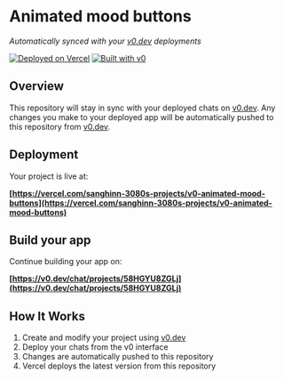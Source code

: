 # Animated mood buttons

*Automatically synced with your [v0.dev](https://v0.dev) deployments*

[![Deployed on Vercel](https://img.shields.io/badge/Deployed%20on-Vercel-black?style=for-the-badge&logo=vercel)](https://vercel.com/sanghinn-3080s-projects/v0-animated-mood-buttons)
[![Built with v0](https://img.shields.io/badge/Built%20with-v0.dev-black?style=for-the-badge)](https://v0.dev/chat/projects/58HGYU8ZGLj)

## Overview

This repository will stay in sync with your deployed chats on [v0.dev](https://v0.dev).
Any changes you make to your deployed app will be automatically pushed to this repository from [v0.dev](https://v0.dev).

## Deployment

Your project is live at:

**[https://vercel.com/sanghinn-3080s-projects/v0-animated-mood-buttons](https://vercel.com/sanghinn-3080s-projects/v0-animated-mood-buttons)**

## Build your app

Continue building your app on:

**[https://v0.dev/chat/projects/58HGYU8ZGLj](https://v0.dev/chat/projects/58HGYU8ZGLj)**

## How It Works

1. Create and modify your project using [v0.dev](https://v0.dev)
2. Deploy your chats from the v0 interface
3. Changes are automatically pushed to this repository
4. Vercel deploys the latest version from this repository